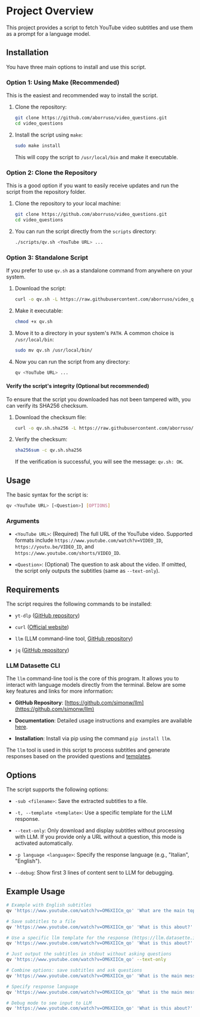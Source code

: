 # Project Overview

This project provides a script to fetch YouTube video subtitles and use them as a prompt for a language model.

## Installation

You have three main options to install and use this script.

### Option 1: Using Make (Recommended)

This is the easiest and recommended way to install the script.

1. Clone the repository:

    ```bash
    git clone https://github.com/aborruso/video_questions.git
    cd video_questions
    ```

2. Install the script using `make`:

    ```bash
    sudo make install
    ```

    This will copy the script to `/usr/local/bin` and make it executable.

### Option 2: Clone the Repository

This is a good option if you want to easily receive updates and run the script from the repository folder.

1. Clone the repository to your local machine:

    ```bash
    git clone https://github.com/aborruso/video_questions.git
    cd video_questions
    ```

2. You can run the script directly from the `scripts` directory:

    ```bash
    ./scripts/qv.sh <YouTube URL> ...
    ```

### Option 3: Standalone Script

If you prefer to use `qv.sh` as a standalone command from anywhere on your system.

1. Download the script:

    ```bash
    curl -o qv.sh -L https://raw.githubusercontent.com/aborruso/video_questions/main/scripts/qv.sh
    ```

2. Make it executable:

    ```bash
    chmod +x qv.sh
    ```

3. Move it to a directory in your system's `PATH`. A common choice is `/usr/local/bin`:

    ```bash
    sudo mv qv.sh /usr/local/bin/
    ```

4. Now you can run the script from any directory:

    ```bash
    qv <YouTube URL> ...
    ```

#### Verify the script's integrity (Optional but recommended)

To ensure that the script you downloaded has not been tampered with, you can verify its SHA256 checksum.

1. Download the checksum file:

    ```bash
    curl -o qv.sh.sha256 -L https://raw.githubusercontent.com/aborruso/video_questions/main/qv.sh.sha256
    ```

2. Verify the checksum:

    ```bash
    sha256sum -c qv.sh.sha256
    ```

    If the verification is successful, you will see the message: `qv.sh: OK`.

## Usage

The basic syntax for the script is:

```bash
qv <YouTube URL> [<Question>] [OPTIONS]
```

### Arguments

- `<YouTube URL>`: (Required) The full URL of the YouTube video. Supported formats include `https://www.youtube.com/watch?v=VIDEO_ID`, `https://youtu.be/VIDEO_ID`, and `https://www.youtube.com/shorts/VIDEO_ID`.

- `<Question>`: (Optional) The question to ask about the video. If omitted, the script only outputs the subtitles (same as `--text-only`).

## Requirements

The script requires the following commands to be installed:

- `yt-dlp` ([GitHub repository](https://github.com/yt-dlp/yt-dlp))

- `curl` ([Official website](https://curl.se/))

- `llm` (LLM command-line tool, [GitHub repository](https://llm.datasette.io/en/stable/))

- `jq` ([GitHub repository](https://github.com/stedolan/jq))

### LLM Datasette CLI

The `llm` command-line tool is the core of this program. It allows you to interact with language models directly from the terminal. Below are some key features and links for more information:

- **GitHub Repository**: [https://github.com/simonw/llm](https://github.com/simonw/llm)

- **Documentation**: Detailed usage instructions and examples are available [here](https://llm.datasette.io/en/stable/).

- **Installation**: Install via pip using the command `pip install llm`.

The `llm` tool is used in this script to process subtitles and generate responses based on the provided questions and [templates](https://llm.datasette.io/en/stable/templates.html).

## Options

The script supports the following options:

- `-sub <filename>`: Save the extracted subtitles to a file.

- `-t, --template <template>`: Use a specific template for the LLM response.

- `--text-only`: Only download and display subtitles without processing with LLM. If you provide only a URL without a question, this mode is activated automatically.

- `-p language <language>`: Specify the response language (e.g., "Italian", "English").

- `--debug`: Show first 3 lines of content sent to LLM for debugging.

## Example Usage

```bash
# Example with English subtitles
qv 'https://www.youtube.com/watch?v=OM6XIICm_qo' 'What are the main topics covered in this video?'

# Save subtitles to a file
qv 'https://www.youtube.com/watch?v=OM6XIICm_qo' 'What is this about?' -sub my_subtitles.txt

# Use a specific llm template for the response (https://llm.datasette.io/en/stable/templates.html)
qv 'https://www.youtube.com/watch?v=OM6XIICm_qo' 'What is this about?' -t andy

# Just output the subtitles in stdout without asking questions
qv 'https://www.youtube.com/watch?v=OM6XIICm_qo' --text-only

# Combine options: save subtitles and ask questions
qv 'https://www.youtube.com/watch?v=OM6XIICm_qo' 'What is the main message?' -sub my_subtitles.txt

# Specify response language
qv 'https://www.youtube.com/watch?v=OM6XIICm_qo' 'What is the main message?' -p language French

# Debug mode to see input to LLM
qv 'https://www.youtube.com/watch?v=OM6XIICm_qo' 'What is this about?' --debug
```
